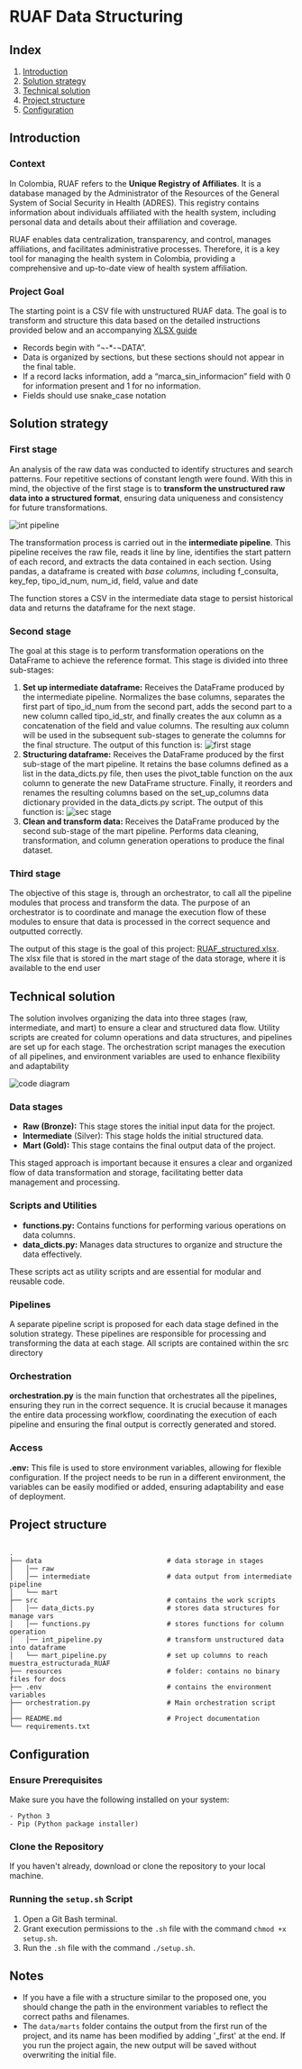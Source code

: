 # RUAF Data Structuring

## Index
1. [Introduction](#introduction)
2. [Solution strategy](#solution-strategy)
3. [Technical solution](#technical-solution)
4. [Project structure](#project-structure)
5. [Configuration](#configuration)


## Introduction
### Context
In Colombia, RUAF refers to the **Unique Registry of Affiliates**. It is a database managed by the Administrator of the Resources of the General System of Social Security in Health (ADRES). This registry contains information about individuals affiliated with the health system, including personal data and details about their affiliation and coverage.

RUAF enables data centralization, transparency, and control, manages affiliations, and facilitates administrative processes. Therefore, it is a key tool for managing the health system in Colombia, providing a comprehensive and up-to-date view of health system affiliation.

### Project Goal 
The starting point is a CSV file with unstructured RUAF data. The goal is to transform and structure this data based on the detailed instructions provided below and an accompanying [XLSX guide](data/raw/muestra_estructurada_RUAF.xlsx)

* Records begin with “¬-*-¬DATA”.
* Data is organized by sections, but these sections should not appear in the final table.
* If a record lacks information, add a “marca_sin_informacion” field with 0 for information present and 1 for no information.
* Fields should use snake_case notation

## Solution strategy

### First stage
An analysis of the raw data was conducted to identify structures and search patterns. Four repetitive sections of constant length were found. With this in mind, the objective of the first stage is to **transform the unstructured raw data into a structured format**, ensuring data uniqueness and consistency for future transformations.

![int pipeline](resources/int_pipeline.png)

The transformation process is carried out in the **intermediate pipeline**. This pipeline receives the raw file, reads it line by line, identifies the start pattern of each record, and extracts the data contained in each section. Using pandas, a dataframe is created with *base columns*, including f_consulta, key_fep, tipo_id_num, num_id, field, value and date

The function stores a CSV in the intermediate data stage to persist historical data and returns the dataframe for the next stage.

### Second stage
The goal at this stage is to perform transformation operations on the DataFrame to achieve the reference format. This stage is divided into three sub-stages: 

1. **Set up intermediate dataframe:** Receives the DataFrame produced by the intermediate pipeline. Normalizes the base columns, separates the first part of tipo_id_num from the second part, adds the second part to a new column called tipo_id_str, and finally creates the aux column as a concatenation of the field and value columns. The resulting aux column will be used in the subsequent sub-stages to generate the columns for the final structure.
The output of this function is: 
![first stage](resources/first_stage_mart_pipeline.png)
2. **Structuring dataframe:** Receives the DataFrame produced by the first sub-stage of the mart pipeline. It retains the base columns defined as a list in the data_dicts.py file, then uses the pivot_table function on the aux column to generate the new DataFrame structure. Finally, it reorders and renames the resulting columns based on the set_up_columns data dictionary provided in the data_dicts.py script.
The output of this function is:
![sec stage](resources/second_stage_mart_pipeline.png)
3. **Clean and transform data:** Receives the DataFrame produced by the second sub-stage of the mart pipeline. Performs data cleaning, transformation, and column generation operations to produce the final dataset.

### Third stage
The objective of this stage is, through an orchestrator, to call all the pipeline modules that process and transform the data. The purpose of an orchestrator is to coordinate and manage the execution flow of these modules to ensure that data is processed in the correct sequence and outputted correctly. 

The output of this stage is the goal of this project: [RUAF_structured.xlsx](data/mart/ruaf_structured_first.xlsx). The xlsx file that is stored in the mart stage of the data storage, where it is available to the end user

## Technical solution
The solution involves organizing the data into three stages (raw, intermediate, and mart) to ensure a clear and structured data flow. Utility scripts are created for column operations and data structures, and pipelines are set up for each stage. The orchestration script manages the execution of all pipelines, and environment variables are used to enhance flexibility and adaptability

![code diagram](resources/code_diagram.png)

### Data stages

* **Raw (Bronze):** This stage stores the initial input data for the project.
* **Intermediate** (Silver): This stage holds the initial structured data.
* **Mart (Gold):** This stage contains the final output data of the project.

This staged approach is important because it ensures a clear and organized flow of data transformation and storage, facilitating better data management and processing.

### Scripts and Utilities

* **functions.py:** Contains functions for performing various operations on data columns.
* **data_dicts.py:** Manages data structures to organize and structure the data effectively.

These scripts act as utility scripts and are essential for modular and reusable code.

### Pipelines

A separate pipeline script is proposed for each data stage defined in the solution strategy. These pipelines are responsible for processing and transforming the data at each stage. All scripts are contained within the src directory

### Orchestration

**orchestration.py** is the main function that orchestrates all the pipelines, ensuring they run in the correct sequence. It is crucial because it manages the entire data processing workflow, coordinating the execution of each pipeline and ensuring the final output is correctly generated and stored.

### Access

**.env:** This file is used to store environment variables, allowing for flexible configuration. If the project needs to be run in a different environment, the variables can be easily modified or added, ensuring adaptability and ease of deployment.

## Project structure

```linux

.
├── data                               # data storage in stages
│   │── raw
│   │── intermediate                   # data output from intermediate pipeline
│   └── mart
├── src                                # contains the work scripts
│   │── data_dicts.py                  # stores data structures for manage vars
│   │── functions.py                   # stores functions for column operation
│   │── int_pipeline.py                # transform unstructured data into dataframe
│   └── mart_pipeline.py               # set up columns to reach muestra_estructurada_RUAF
├── resources                          # folder: contains no binary files for docs
├── .env                               # contains the environment variables
├── orchestration.py                   # Main orchestration script
│
├── README.md                          # Project documentation
└── requirements.txt                   

```

## Configuration

### Ensure Prerequisites

Make sure you have the following installed on your system:
```
- Python 3
- Pip (Python package installer)
```

### Clone the Repository

If you haven't already, download or clone the repository to your local machine.

### Running the `setup.sh` Script

1. Open a Git Bash terminal.
2. Grant execution permissions to the `.sh` file with the command `chmod +x setup.sh`.
3. Run the `.sh` file with the command `./setup.sh`.

## Notes

* If you have a file with a structure similar to the proposed one, you should change the path in the environment variables to reflect the correct paths and filenames.
* The `data/marts` folder contains the output from the first run of the project, and its name has been modified by adding '_first' at the end. If you run the project again, the new output will be saved without overwriting the initial file.


